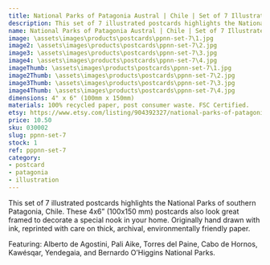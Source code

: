 ```yaml
---
title: National Parks of Patagonia Austral | Chile | Set of 7 Illustrated Postcards
description: This set of 7 illustrated postcards highlights the National Parks of southern Patagonia, Chile. Originally hand drawn with ink, reprinted with care on thick, archival, environmentally friendly paper.
name: National Parks of Patagonia Austral | Chile | Set of 7 Illustrated Postcards
image: \assets\images\products\postcards\ppnn-set-7\1.jpg
image2: \assets\images\products\postcards\ppnn-set-7\2.jpg
image3: \assets\images\products\postcards\ppnn-set-7\3.jpg
image4: \assets\images\products\postcards\ppnn-set-7\4.jpg
imageThumb: \assets\images\products\postcards\ppnn-set-7\1.jpg
image2Thumb: \assets\images\products\postcards\ppnn-set-7\2.jpg
image3Thumb: \assets\images\products\postcards\ppnn-set-7\3.jpg
image4Thumb: \assets\images\products\postcards\ppnn-set-7\4.jpg
dimensions: 4" x 6" (100mm x 150mm)
materials: 100% recycled paper, post consumer waste. FSC Certified.
etsy: https://www.etsy.com/listing/904392327/national-parks-of-patagonia-austral
price: 10.50
sku: 030002
slug: ppnn-set-7
stock: 1
ref: pppnn-set-7
category:
- postcard
- patagonia
- illustration
---
```

This set of 7 illustrated postcards highlights the National Parks of southern Patagonia, Chile. These 4x6” (100x150 mm) postcards also look great framed to decorate a special nook in your home. Originally hand drawn with ink, reprinted with care on thick, archival, environmentally friendly paper.

Featuring: Alberto de Agostini, Pali Aike, Torres del Paine, Cabo de Hornos, Kawésqar, Yendegaia, and Bernardo O’Higgins National Parks.
